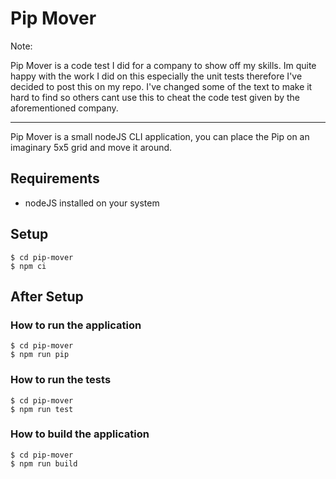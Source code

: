 # Pip Mover

Note:

Pip Mover is a code test I did for a company to show off my skills. Im quite happy with the work I did on this especially the unit tests therefore I've decided to post this on my repo. I've changed some of the text to make it hard to find so others cant use this to cheat the code test given by the aforementioned company.

---

Pip Mover is a small nodeJS CLI application, you can place the Pip on an imaginary 5x5 grid and move it around.

## Requirements

- nodeJS installed on your system

## Setup

    $ cd pip-mover
    $ npm ci

## After Setup

### How to run the application

    $ cd pip-mover
    $ npm run pip

### How to run the tests

    $ cd pip-mover
    $ npm run test

### How to build the application

    $ cd pip-mover
    $ npm run build
